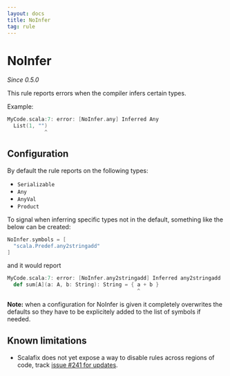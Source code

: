 ```yaml
---
layout: docs
title: NoInfer
tag: rule
---
```


# NoInfer

_Since 0.5.0_

This rule reports errors when the compiler infers certain types.

Example:

```scala
MyCode.scala:7: error: [NoInfer.any] Inferred Any
  List(1, "")
            ^
```

## Configuration

By default the rule reports on the following types:

- `Serializable`
- `Any`
- `AnyVal`
- `Product`

To signal when inferring specific types not in the default, something like the below can be created:

```scala
NoInfer.symbols = [
  "scala.Predef.any2stringadd"
]
```

and it would report 

```scala
MyCode.scala:7: error: [NoInfer.any2stringadd] Inferred any2stringadd
  def sum[A](a: A, b: String): String = { a + b }
                                          ^
```

**Note:** when a configuration for NoInfer is given it completely overwrites the defaults so they have to be explicitely added to the list of symbols if needed.


## Known limitations

- Scalafix does not yet expose a way to disable rules across regions of code, track [issue #241 for updates](https://github.com/scalacenter/scalafix/issues/241).
